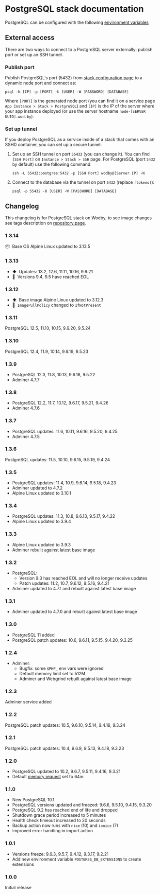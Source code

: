 # PostgreSQL stack documentation

PostgreSQL can be configured with the following [environment variables](https://github.com/wodby/postgres#environment-variables)

## External access

There are two ways to connect to a PostgreSQL server externally: publish port or set up an SSH tunnel.

### Publish port

Publish PostgreSQL's port (5432) from [stack configuration page](../config.md#ports) to a dynamic node port and connect as:

```shell
psql -h [IP] -p [PORT] -U [USER] -W [PASSWORD] [DATABASE]
```

Where `[PORT]` is the generated node port (you can find it on a service page `App Instance > Stack > PostgreSQL`) and `[IP]` is the IP of the server where your app instance deployed (or use the server hostname `node-[SERVER UUID].wod.by`).

### Set up tunnel

If you deploy PostgreSQL as a service inside of a stack that comes with an SSHD container, you can set up a secure tunnel:

1. Set up an SSH tunnel on port `55432` (you can change it). You can find `[SSH Port]` on `Instance > Stack > SSH` page. For PostgreSQL (port `5432` by default) use the following command:    
    ```shell
    ssh -L 55432:postgres:5432 -p [SSH Port] wodby@[Server IP] -N
    ```
2. Connect to the database via the tunnel on port `5432` (replace `[tokens]`):
    ```shell
    psql -p 55432 -U [USER] -W [PASSWORD] [DATABASE]
    ```

## Changelog

This changelog is for PostgreSQL stack on Wodby, to see image changes see tags description on [repository page](https://github.com/wodby/postgres/releases).

### 1.3.14

📦&nbsp; Base OS Alpine Linux updated to 3.13.5

### 1.3.13

- ⬆️&nbsp; Updates: 13.2, 12.6, 11.11, 10.16, 9.6.21
- 🚨&nbsp; Versions 9.4, 9.5 have reached EOL

### 1.3.12

- ⬆️&nbsp; Base image Alpine Linux updated to 3.12.3
- 🦴&nbsp; `ImagePullPolicy` changed to `IfNotPresent`

### 1.3.11

PostgreSQL 12.5, 11.10, 10.15, 9.6.20, 9.5.24

### 1.3.10

PostgreSQL 12.4, 11.9, 10.14, 9.6.19, 9.5.23

### 1.3.9

- PostgreSQL 12.3, 11.8, 10.13, 9.6.18, 9.5.22
- Adminer 4.7.7

### 1.3.8

- PostgreSQL 12.2, 11.7, 10.12, 9.6.17, 9.5.21, 9.4.26
- Adminer 4.7.6

### 1.3.7

- PostgreSQL updates: 11.6, 10.11, 9.6.16, 9.5.20, 9.4.25
- Adminer 4.7.5

### 1.3.6

PostgreSQL updates: 11.5, 10.10, 9.6.15, 9.5.19, 9.4.24

### 1.3.5

- PostgreSQL updates: 11.4, 10.9, 9.6.14, 9.5.18, 9.4.23
- Adminer updated to 4.7.2
- Alpine Linux updated to 3.10.1

### 1.3.4

- PostgreSQL updates: 11.3, 10.8, 9.6.13, 9.5.17, 9.4.22
- Alpine Linux updated to 3.9.4

### 1.3.3

- Alpine Linux updated to 3.9.3
- Adminer rebuilt against latest base image

### 1.3.2

- PostgreSQL:
  - Version 9.3 has reached EOL and will no longer receive updates
  - Patch updates: 11.2, 10.7, 9.6.12, 9.5.16, 9.4.21
- Adminer updated to 4.7.1 and rebuilt against latest base image

### 1.3.1

* Adminer updated to 4.7.0 and rebuilt against latest base image

### 1.3.0

* PostgreSQL 11 added
* PostgreSQL patch updates: 10.6, 9.6.11, 9.5.15, 9.4.20, 9.3.25

### 1.2.4

* Adminer: 
    * Bugfix: some `$PHP_` env vars were ignored
    * Default memory limit set to 512M
    * Adminer and Webgrind rebuilt against latest base image

### 1.2.3

Adminer service added

### 1.2.2

PostgreSQL patch updates: 10.5, 9.6.10, 9.5.14, 9.4.19, 9.3.24

### 1.2.1

PostgreSQL patch updates: 10.4, 9.6.9, 9.5.13, 9.4.18, 9.3.23

### 1.2.0

* PostgreSQL updated to 10.2, 9.6.7, 9.5.11, 9.4.16, 9.3.21
* Default [memory request](../config.md#resources) set to 64m

### 1.1.0

* New PostgreSQL 10.1
* PostgreSQL versions updated and freezed: 9.6.6, 9.5.10, 9.4.15, 9.3.20
* PostgreSQL 9.2 has reached end of life and dropped
* Shutdown grace period increased to 5 minutes
* Health check timeout increased to 30 seconds
* Backup action now runs with `nice` (10) and `ionice` (7)
* Improved error handling in import action

### 1.0.1

* Versions freeze: 9.6.3, 9.5.7, 9.4.12, 9.3.17, 9.2.21
* Add new environment variable `POSTGRES_DB_EXTENSIONS` to create extensions

### 1.0.0

Initial release
